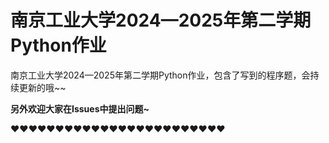 # 南京工业大学2024—2025年第二学期Python作业
南京工业大学2024—2025年第二学期Python作业，包含了写到的程序题，会持续更新的哦~~

**另外欢迎大家在Issues中提出问题~**

❤️​❤️​❤️​❤️​❤️​❤️​❤️​❤️​❤️​❤️​❤️​❤️​❤️​❤️​❤️​❤️​❤️​❤️​❤️​❤️​❤️​❤️​❤️​❤️​
